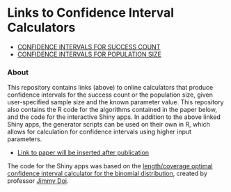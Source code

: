 # Links to Confidence Interval Calculators 

* [CONFIDENCE INTERVALS FOR SUCCESS COUNT](https://mfschilling.shinyapps.io/HGCI-Success-Count/)
* [CONFIDENCE INTERVALS FOR POPULATION SIZE](https://mfschilling.shinyapps.io/HGCI-Population-Size/)

### About

This repository contains links (above) to online calculators that produce confidence intervals for the success count or the population size, given user-specified sample size and the known parameter value. This repository also contains the R code for the algorithms contained in the paper below, and the code for the interactive Shiny apps. In addition to the above linked Shiny apps, the generator scripts can be used on their own in R, which allows for calculation for confidence intervals using higher input parameters.

* [Link to paper will be inserted after publication](https://insert_link)


The code for the Shiny apps was based on the [length/coverage optimal confidence interval calculator for the binomial distribution](https://jdoi.shinyapps.io/LCO-CI/), created by professor [Jimmy Doi](https://statweb.calpoly.edu/jdoi).
